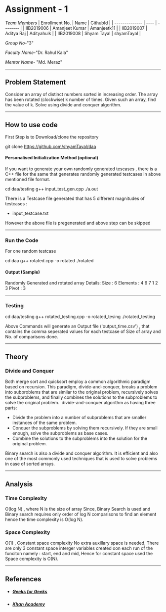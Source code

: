 # Assignment - 1

*Team Members*
|   Enrollment No.  |   Name   | GithubId |
|   --------------  |   ----   | -------- |
|    IIB2019006  |   Amanjeet Kumar | Amanjeetk11 |
|    IIB2019007  |   Aditya Raj | Adityahulk |
|    IIB2019008  |   Shyam Tayal | shyamTayal |


*Group No-*"3"

*Faculty Name-*"Dr. Rahul Kala"

*Mentor Name-* "Md. Meraz"

---
## Problem Statement
Consider an array of distinct numbers sorted in increasing order. The array has been rotated (clockwise) k number of times. Given such an array, find the value of k. Solve using divide and conquer algorithm.

---
## How to use code
First Step is to Download/clone the repository

git clone https://github.com/shyamTayal/daa

#### Personalised Initialization Method (optional)
If you want to generate your own randomly generated tescases , there is a C++ file for the same that generates randomly generated testcases in above mentioned file format.

cd daa/testing
g++ input_test_gen.cpp
./a.out         

There is a Testcase file generated that has 5 different magnitudes of testcases :
 - input_testcase.txt

However the above file is pregenerated and above step can be skipped

---
### Run the Code
For one random testcase

cd daa
g++ rotated.cpp -o rotated
./rotated

#### Output (Sample)

Randomly Generated and rotated array Details:
Size : 6
Elements : 4 6 7 1 2 3
Pivot :
3

---
### Testing

cd daa/testing
g++ rotated_testing.cpp -o rotated_tesing
./rotated_testing

Above Commands will generate an Output file ('output_time.csv') , that contains the comma seperated values for each testcase of Size of array and No. of comparisons done.

---
## Theory
### Divide and Conquer
Both merge sort and quicksort employ a common algorithmic paradigm based on recursion. This paradigm, divide-and-conquer, breaks a problem into subproblems that are similar to the original problem, recursively solves the subproblems, and finally combines the solutions to the subproblems to solve the original problem. 
divide-and-conquer algorithm as having three parts:
- Divide the problem into a number of subproblems that are smaller instances of the same problem.
- Conquer the subproblems by solving them recursively. If they are small enough, solve the subproblems as base cases.
- Combine the solutions to the subproblems into the solution for the original problem.

Binary search is also a divide and conquer algorithm. It is efficient and also one of the most commonly used techniques that is used to solve problems in case of sorted arrays.

---
## Analysis
### Time Complexity
O(log N) , where N is the size of array
Since, Binary Search is used and Binary search requires only order of log N comparisons to find an element hence the time complexity is O(log N).

### Space Complexity
O(1) , Constant space complexity
No extra auxillary space is needed, There are only 3 constant space interger variables created oon each run of the funciton namely : start, end and mid, Hence for constant space used the Space complexity is O(N).

---
## References
- ##### [Geeks for Geeks](https://www.geeksforgeeks.org/divide-and-conquer/)
- ##### [Khan Academy](https://www.geeksforgeeks.org/binary-search/)
